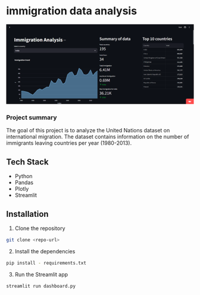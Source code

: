 # immigration data analysis
<img src="img.png">

### Project summary
The goal of this project is to analyze the United Nations dataset on international migration. The dataset contains information on the number of immigrants leaving countries per year (1980-2013).

## Tech Stack
- Python
- Pandas
- Plotly
- Streamlit

## Installation
1. Clone the repository
```bash
git clone <repo-url>
```

2. Install the dependencies
```bash
pip install - requirements.txt
```

3. Run the Streamlit app
```bash
streamlit run dashboard.py
```

